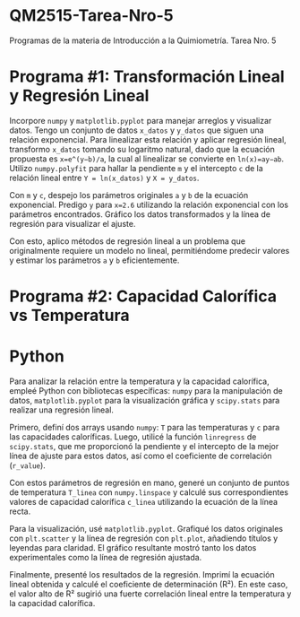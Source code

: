 # QM2515-Tarea-Nro-5
Programas de la materia de Introducción a la Quimiometría. Tarea Nro. 5
# Programa #1: Transformación Lineal y Regresión Lineal

Incorpore `numpy` y `matplotlib.pyplot` para manejar arreglos y visualizar datos. Tengo un conjunto de datos `x_datos` y `y_datos` que siguen una relación exponencial. Para linealizar esta relación y aplicar regresión lineal, transformo `x_datos` tomando su logaritmo natural, dado que la ecuación propuesta es `x=e^(y−b)/a`, la cual al linealizar se convierte en `ln(x)=ay−ab`. Utilizo `numpy.polyfit` para hallar la pendiente `m` y el intercepto `c` de la relación lineal entre `Y = ln(x_datos)` y `X = y_datos`.

Con `m` y `c`, despejo los parámetros originales `a` y `b` de la ecuación exponencial. Predigo `y` para `x=2.6` utilizando la relación exponencial con los parámetros encontrados. Gráfico los datos transformados y la línea de regresión para visualizar el ajuste.

Con esto, aplico métodos de regresión lineal a un problema que originalmente requiere un modelo no lineal, permitiéndome predecir valores y estimar los parámetros `a` y `b` eficientemente.

# Programa #2: Capacidad Calorífica vs Temperatura

# Python

Para analizar la relación entre la temperatura y la capacidad calorífica, empleé Python con bibliotecas específicas: `numpy` para la manipulación de datos, `matplotlib.pyplot` para la visualización gráfica y `scipy.stats` para realizar una regresión lineal.

Primero, definí dos arrays usando `numpy`: `T` para las temperaturas y `c` para las capacidades caloríficas. Luego, utilicé la función `linregress` de `scipy.stats`, que me proporcionó la pendiente y el intercepto de la mejor línea de ajuste para estos datos, así como el coeficiente de correlación (`r_value`).

Con estos parámetros de regresión en mano, generé un conjunto de puntos de temperatura `T_linea` con `numpy.linspace` y calculé sus correspondientes valores de capacidad calorífica `c_linea` utilizando la ecuación de la línea recta.

Para la visualización, usé `matplotlib.pyplot`. Grafiqué los datos originales con `plt.scatter` y la línea de regresión con `plt.plot`, añadiendo títulos y leyendas para claridad. El gráfico resultante mostró tanto los datos experimentales como la línea de regresión ajustada.

Finalmente, presenté los resultados de la regresión. Imprimí la ecuación lineal obtenida y calculé el coeficiente de determinación (R²). En este caso, el valor alto de R² sugirió una fuerte correlación lineal entre la temperatura y la capacidad calorífica.

